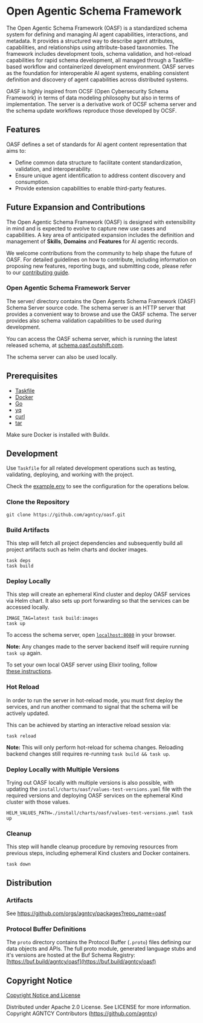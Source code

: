 # Open Agentic Schema Framework

The Open Agentic Schema Framework (OASF) is a standardized schema system for
defining and managing AI agent capabilities, interactions, and metadata.
It provides a structured way to describe agent attributes, capabilities, and
relationships using attribute-based taxonomies.
The framework includes development tools, schema validation, and hot-reload
capabilities for rapid schema development, all managed through a Taskfile-based
workflow and containerized development environment.
OASF serves as the foundation for interoperable AI agent systems, enabling
consistent definition and discovery of agent capabilities across distributed
systems.

OASF is highly inspired from OCSF (Open Cybersecurity Schema Framework) in terms
of data modeling philosophy but also in terms of implementation.
The server is a derivative work of OCSF schema server and the schema update
workflows reproduce those developed by OCSF.

## Features

OASF defines a set of standards for AI agent content representation that aims
to:

- Define common data structure to facilitate content standardization,
  validation, and interoperability.
- Ensure unique agent identification to address content discovery and
  consumption.
- Provide extension capabilities to enable third-party features.

## Future Expansion and Contributions

The Open Agentic Schema Framework (OASF) is designed with extensibility in mind
and is expected to evolve to capture new use cases and capabilities.
A key area of anticipated expansion includes the definition and management of
**Skills**, **Domains** and **Features** for AI agentic records.

We welcome contributions from the community to help shape the future of OASF.
For detailed guidelines on how to contribute, including information on proposing
new features, reporting bugs, and submitting code, please refer to our
[contributing guide](CONTRIBUTING.md).

### Open Agentic Schema Framework Server

The server/ directory contains the Open Agents Schema Framework (OASF) Schema
Server source code.
The schema server is an HTTP server that provides a convenient way to browse and
use the OASF schema.
The server provides also schema validation capabilities to be used during
development.

You can access the OASF schema server, which is running the latest released
schema, at [schema.oasf.outshift.com](https://schema.oasf.outshift.com).

The schema server can also be used locally.

## Prerequisites

- [Taskfile](https://taskfile.dev/)
- [Docker](https://www.docker.com/)
- [Go](https://go.dev/)
- [yq](https://github.com/mikefarah/yq)
- [curl](https://curl.se/)
- [tar](https://www.gnu.org/software/tar/)

Make sure Docker is installed with Buildx.

## Development

Use `Taskfile` for all related development operations such as testing,
validating, deploying, and working with the project.

Check the [example.env](example.env) to see the configuration for the operations
below.

### Clone the Repository

```shell
git clone https://github.com/agntcy/oasf.git
```

### Build Artifacts

This step will fetch all project dependencies and subsequently build all project
artifacts such as helm charts and docker images.

```shell
task deps
task build
```

### Deploy Locally

This step will create an ephemeral Kind cluster and deploy OASF services via
Helm chart.
It also sets up port forwarding so that the services can be accessed locally.

```shell
IMAGE_TAG=latest task build:images
task up
```

To access the schema server, open [`localhost:8080`](http://localhost:8080) in
your browser.

**Note:** Any changes made to the server backend itself will require running
`task up` again.

To set your own local OASF server using Elixir tooling, follow
[these instructions](https://github.com/agntcy/oasf/blob/main/server/README.md).

### Hot Reload

In order to run the server in hot-reload mode, you must first deploy the
services, and run another command to signal that the schema will be actively
updated.

This can be achieved by starting an interactive reload session via:

```shell
task reload
```

**Note:** This will only perform hot-reload for schema changes.
Reloading backend changes still requires re-running `task build && task up`.

### Deploy Locally with Multiple Versions

Trying out OASF locally with multiple versions is also possible, with updating
the `install/charts/oasf/values-test-versions.yaml` file with the required
versions and deploying OASF services on the ephemeral Kind cluster with those
values.

```
HELM_VALUES_PATH=./install/charts/oasf/values-test-versions.yaml task up
```

### Cleanup

This step will handle cleanup procedure by removing resources from previous
steps, including ephemeral Kind clusters and Docker containers.

```shell
task down
```

## Distribution

### Artifacts

See https://github.com/orgs/agntcy/packages?repo_name=oasf

### Protocol Buffer Definitions

The `proto` directory contains the Protocol Buffer (`.proto`) files defining our
data objects and APIs.
The full proto module, generated language stubs and it's versions are hosted at
the Buf Schema Registry:
[https://buf.build/agntcy/oasf](https://buf.build/agntcy/oasf)

## Copyright Notice

[Copyright Notice and License](./LICENSE.md)

Distributed under Apache 2.0 License.
See LICENSE for more information.
Copyright AGNTCY Contributors (https://github.com/agntcy)
